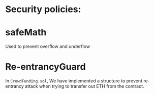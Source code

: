 # Security policies:
# safeMath
Used to prevent overflow and underflow
# Re-entrancyGuard
In `CrowdFunding.sol`, We have implemented a structure to prevent re-entrancy attack when trying to transfer out ETH from the contract.